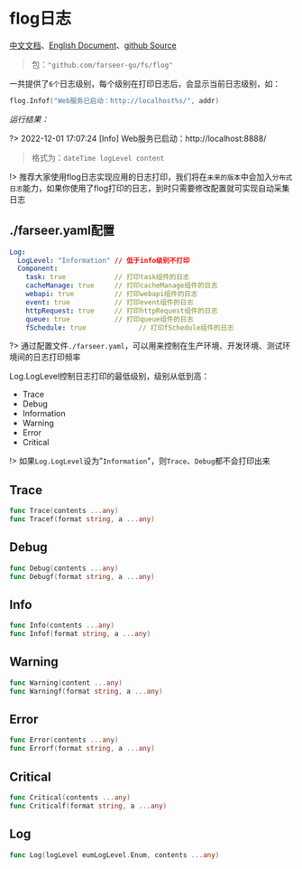 # flog日志
[中文文档](https://farseer-go.github.io/doc/)、[English Document](https://farseer-go.github.io/doc/#/en-us/)、[github Source](https://github.com/farseer-go/fs)
> 包：`"github.com/farseer-go/fs/flog"`

一共提供了`6个`日志级别，每个级别在打印日志后，会显示当前日志级别，如：
```go
flog.Infof("Web服务已启动：http://localhost%s/", addr)
```
_运行结果：_

?> 2022-12-01 17:07:24 [Info] Web服务已启动：http://localhost:8888/

> 格式为：`dateTime logLevel content`

!> 推荐大家使用flog日志实现应用的日志打印，我们将在`未来的版本`中会加入`分布式日志`能力，如果你使用了flog打印的日志，到时只需要修改配置就可实现自动采集日志

## ./farseer.yaml配置
```yaml
Log:
  LogLevel: "Information" // 低于info级别不打印
  Component:
    task: true            // 打印task组件的日志
    cacheManage: true     // 打印cacheManage组件的日志
    webapi: true          // 打印webapi组件的日志
    event: true           // 打印event组件的日志
    httpRequest: true     // 打印httpRequest组件的日志
    queue: true           // 打印queue组件的日志
    fSchedule: true             // 打印fSchedule组件的日志
```
?> 通过配置文件`./farseer.yaml`，可以用来控制在生产环境、开发环境、测试环境间的日志打印频率

Log.LogLevel控制日志打印的最低级别，级别从低到高：
- Trace 
- Debug 
- Information 
- Warning 
- Error 
- Critical

!> 如果`Log.LogLevel`设为"`Information`"，则`Trace`、`Debug`都不会打印出来
## Trace
```go
func Trace(contents ...any)
func Tracef(format string, a ...any)
```

## Debug
```go
func Debug(contents ...any)
func Debugf(format string, a ...any)
```

## Info
```go
func Info(contents ...any)
func Infof(format string, a ...any)
```

## Warning
```go
func Warning(content ...any)
func Warningf(format string, a ...any)
```

## Error
```go
func Error(contents ...any)
func Errorf(format string, a ...any)
```

## Critical
```go
func Critical(contents ...any)
func Criticalf(format string, a ...any)
```

## Log
```go
func Log(logLevel eumLogLevel.Enum, contents ...any)
```
